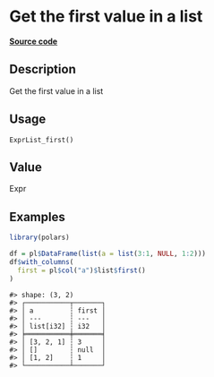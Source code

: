 
# Get the first value in a list

[**Source code**](https://github.com/pola-rs/r-polars/tree/main/R/expr__list.R#L172)

## Description

Get the first value in a list

## Usage

<pre><code class='language-R'>ExprList_first()
</code></pre>

## Value

Expr

## Examples

``` r
library(polars)

df = pl$DataFrame(list(a = list(3:1, NULL, 1:2)))
df$with_columns(
  first = pl$col("a")$list$first()
)
```

    #> shape: (3, 2)
    #> ┌───────────┬───────┐
    #> │ a         ┆ first │
    #> │ ---       ┆ ---   │
    #> │ list[i32] ┆ i32   │
    #> ╞═══════════╪═══════╡
    #> │ [3, 2, 1] ┆ 3     │
    #> │ []        ┆ null  │
    #> │ [1, 2]    ┆ 1     │
    #> └───────────┴───────┘
